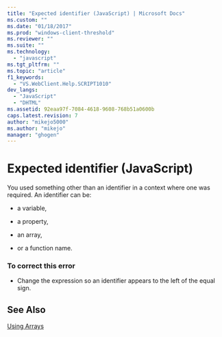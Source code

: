 ```yaml
---
title: "Expected identifier (JavaScript) | Microsoft Docs"
ms.custom: ""
ms.date: "01/18/2017"
ms.prod: "windows-client-threshold"
ms.reviewer: ""
ms.suite: ""
ms.technology: 
  - "javascript"
ms.tgt_pltfrm: ""
ms.topic: "article"
f1_keywords: 
  - "VS.WebClient.Help.SCRIPT1010"
dev_langs: 
  - "JavaScript"
  - "DHTML"
ms.assetid: 92eaa97f-7084-4618-9608-768b51a0600b
caps.latest.revision: 7
author: "mikejo5000"
ms.author: "mikejo"
manager: "ghogen"
---
```

# Expected identifier (JavaScript)
You used something other than an identifier in a context where one was required. An identifier can be:  
  
-   a variable,  
  
-   a property,  
  
-   an array,  
  
-   or a function name.  
  
### To correct this error  
  
-   Change the expression so an identifier appears to the left of the equal sign.  
  
## See Also  
 [Using Arrays](../../javascript/advanced/using-arrays-javascript.md)